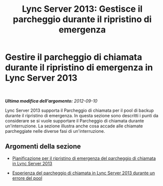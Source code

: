 ﻿---
title: "Lync Server 2013: Gestisce il parcheggio durante il ripristino di emergenza"
TOCTitle: Gestire il parcheggio di chiamata durante il ripristino di emergenza
ms:assetid: 4df96c38-186f-4b0e-b076-bae6236da7db
ms:mtpsurl: https://technet.microsoft.com/it-it/library/JJ688052(v=OCS.15)
ms:contentKeyID: 49887556
ms.date: 08/24/2015
mtps_version: v=OCS.15
ms.translationtype: HT
---

# Gestire il parcheggio di chiamata durante il ripristino di emergenza in Lync Server 2013

 

_**Ultima modifica dell'argomento:** 2012-09-10_

Lync Server 2013 supporta il Parcheggio di chiamata per il pool di backup durante il ripristino di emergenza. In questa sezione sono descritti i punti da considerare se si vuole supportare il Parcheggio di chiamata durante un'interruzione. La sezione illustra anche cosa accade alle chiamate parcheggiate nelle diverse fasi di un'interruzione.

## Argomenti della sezione

  - [Pianificazione per il ripristino di emergenza del parcheggio di chiamata in Lync Server 2013](lync-server-2013-planning-for-call-park-disaster-recovery.md)

  - [Esperienza del parcheggio di chiamata in Lync Server 2013 durante un errore del pool](lync-server-2013-call-park-experience-during-pool-failure.md)


